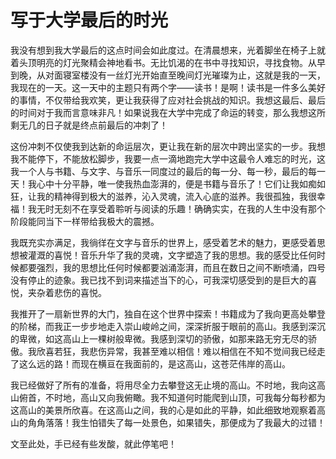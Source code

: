 # 写于大学最后的时光

我没有想到我大学最后的这点时间会如此度过。在清晨想来，光着脚坐在椅子上就着头顶明亮的灯光聚精会神地看书。无比饥渴的在书中寻找知识，寻找食物。从早到晚，从对面寝室楼没有一丝灯光开始直至晚间灯光璀璨为止，这就是我的一天，我现在的一天。这一天中的主题只有两个字——读书！是啊！读书是一件多么美好的事情，不仅带给我欢笑，更让我获得了应对社会挑战的知识。我想这最后、最后的时间对于我而言意味非凡！如果说我在大学中完成了命运的转变，那么我想这所剩无几的日子就是终点前最后的冲刺了！

这份冲刺不仅使我到达新的命运层次，更让我在新的层次中跨出坚实的一步。我想我不能停下，不能放松脚步，我要一点一滴地跑完大学中这最令人难忘的时光，这我一个人与书籍、与文字、与音乐一同度过的最后的每一分、每一秒，最后的每一天！我心中十分平静，唯一使我热血澎湃的，便是书籍与音乐了！它们让我如痴如狂，让我的精神得到极大的滋养，沁入灵魂，流入心底的滋养。我很孤独，我很幸福！我无时无刻不在享受着聆听与阅读的乐趣！确确实实，在我的人生中没有那个阶段能同当下一样带给我极大的震撼。

我既充实亦满足，我徜徉在文字与音乐的世界上，感受着艺术的魅力，更感受着思想被灌溉的喜悦！音乐升华了我的灵魂，文字塑造了我的思想。我的感受比任何时候都要强烈，我的思想比任何时候都要汹涌澎湃，而且在数日之间不断喷涌，四号没有停止的迹象。我已找不到词来描述当下的心，可我深切感受到的是巨大的喜悦，夹杂着悲伤的喜悦。

我推开了一扇新世界的大门，独自在这个世界中探索！书籍成为了我向更高处攀登的阶梯，而我正一步步地走入崇山峻岭之间，深深折服于眼前的高山。我感到深沉的卑微，如这高山上一棵树般卑微。我感到深切的骄傲，如那来路无穷无尽的骄傲。我欣喜若狂，我悲伤异常，我甚至难以相信！难以相信在不知不觉间我已经走了这么远的路！而现在横亘在我面前的，是这高山，这苍茫伟岸的高山。

我已经做好了所有的准备，将用尽全力去攀登这无止境的高山。不时地，我向这高山俯首，不时地，高山又向我俯瞰。我不知道何时能爬到山顶，可我每分每秒都为这高山的美景所欣喜。在这高山之间，我的心是如此的平静，如此细致地观察着高山的角角落落！我生怕错失了每一处景色，如果错失，那便成为了我最大的过错！

文至此处，手已经有些发酸，就此停笔吧！

